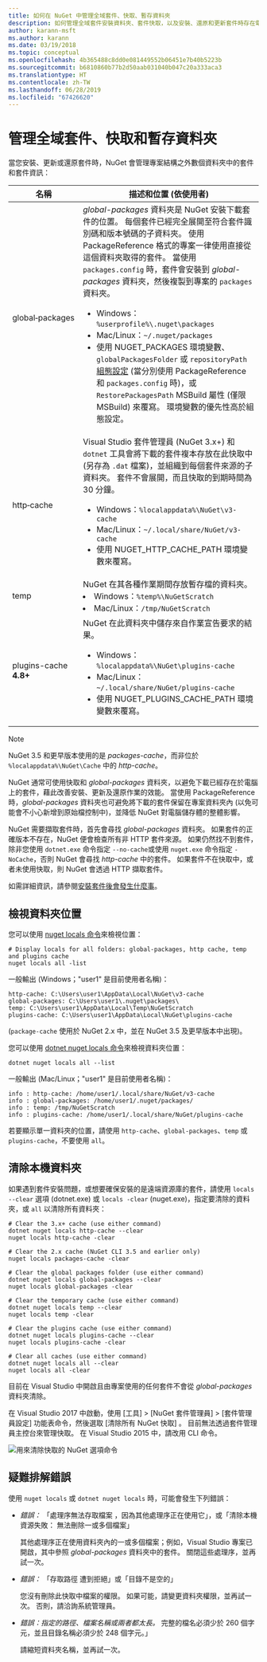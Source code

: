 ```yaml
---
title: 如何在 NuGet 中管理全域套件、快取、暫存資料夾
description: 如何管理全域套件安裝資料夾、套件快取，以及安裝、還原和更新套件時存在電腦上的暫存資料夾。
author: karann-msft
ms.author: karann
ms.date: 03/19/2018
ms.topic: conceptual
ms.openlocfilehash: 4b365488c8dd0e081449552b06451e7b40b5223b
ms.sourcegitcommit: b6810860b77b2d50aab031040b047c20a333aca3
ms.translationtype: HT
ms.contentlocale: zh-TW
ms.lasthandoff: 06/28/2019
ms.locfileid: "67426620"
---
```

# <a name="managing-the-global-packages-cache-and-temp-folders"></a>管理全域套件、快取和暫存資料夾

當您安裝、更新或還原套件時，NuGet 會管理專案結構之外數個資料夾中的套件和套件資訊：

| 名稱 | 描述和位置 (依使用者)|
| --- | --- |
| global&#8209;packages | *global-packages* 資料夾是 NuGet 安裝下載套件的位置。 每個套件已經完全展開至符合套件識別碼和版本號碼的子資料夾。 使用 PackageReference 格式的專案一律使用直接從這個資料夾取得的套件。 當使用 `packages.config` 時，套件會安裝到 *global-packages* 資料夾，然後複製到專案的 `packages` 資料夾。<br/><ul><li>Windows：`%userprofile%\.nuget\packages`</li><li>Mac/Linux：`~/.nuget/packages`</li><li>使用 NUGET_PACKAGES 環境變數、`globalPackagesFolder` 或 `repositoryPath` [組態設定](../reference/nuget-config-file.md#config-section) (當分別使用 PackageReference 和 `packages.config` 時)，或 `RestorePackagesPath` MSBuild 屬性 (僅限 MSBuild) 來覆寫。 環境變數的優先性高於組態設定。</li></ul> |
| http&#8209;cache | Visual Studio 套件管理員 (NuGet 3.x+) 和 `dotnet` 工具會將下載的套件複本存放在此快取中 (另存為 `.dat` 檔案)，並組織到每個套件來源的子資料夾。 套件不會展開，而且快取的到期時間為 30 分鐘。<br/><ul><li>Windows：`%localappdata%\NuGet\v3-cache`</li><li>Mac/Linux：`~/.local/share/NuGet/v3-cache`</li><li>使用 NUGET_HTTP_CACHE_PATH 環境變數來覆寫。</li></ul> |
| temp | NuGet 在其各種作業期間存放暫存檔的資料夾。<br/><li>Windows：`%temp%\NuGetScratch`</li><li>Mac/Linux：`/tmp/NuGetScratch`</li></ul> |
| plugins-cache **4.8+** | NuGet 在此資料夾中儲存來自作業宣告要求的結果。<br/><ul><li>Windows：`%localappdata%\NuGet\plugins-cache`</li><li>Mac/Linux：`~/.local/share/NuGet/plugins-cache`</li><li>使用 NUGET_PLUGINS_CACHE_PATH 環境變數來覆寫。</li></ul> |

> [!Note]
> NuGet 3.5 和更早版本使用的是 *packages-cache*，而非位於 `%localappdata%\NuGet\Cache` 中的 *http-cache*。

NuGet 通常可使用快取和 *global-packages* 資料夾，以避免下載已經存在於電腦上的套件，藉此改善安裝、更新及還原作業的效能。 當使用 PackageReference 時，*global-packages* 資料夾也可避免將下載的套件保留在專案資料夾內 (以免可能會不小心新增到原始檔控制中)，並降低 NuGet 對電腦儲存體的整體影響。

NuGet 需要擷取套件時，首先會尋找 *global-packages* 資料夾。 如果套件的正確版本不存在，NuGet 便會檢查所有非 HTTP 套件來源。 如果仍然找不到套件，除非您使用 `dotnet.exe` 命令指定 `--no-cache`或使用 `nuget.exe` 命令指定 `-NoCache`，否則 NuGet 會尋找 *http-cache* 中的套件。 如果套件不在快取中，或者未使用快取，則 NuGet 會透過 HTTP 擷取套件。

如需詳細資訊，請參閱[安裝套件後會發生什麼事](../concepts/package-installation-process.md)。

## <a name="viewing-folder-locations"></a>檢視資料夾位置

您可以使用 [nuget locals 命令](../tools/cli-ref-locals.md)來檢視位置：

```cli
# Display locals for all folders: global-packages, http cache, temp and plugins cache
nuget locals all -list
```

一般輸出 (Windows；"user1" 是目前使用者名稱)：

```output
http-cache: C:\Users\user1\AppData\Local\NuGet\v3-cache
global-packages: C:\Users\user1\.nuget\packages\
temp: C:\Users\user1\AppData\Local\Temp\NuGetScratch
plugins-cache: C:\Users\user1\AppData\Local\NuGet\plugins-cache
```

(`package-cache` 使用於 NuGet 2.x 中，並在 NuGet 3.5 及更早版本中出現)。

您可以使用 [dotnet nuget locals 命令](/dotnet/core/tools/dotnet-nuget-locals)來檢視資料夾位置：

```cli
dotnet nuget locals all --list
```

一般輸出 (Mac/Linux；"user1" 是目前使用者名稱)：

```output
info : http-cache: /home/user1/.local/share/NuGet/v3-cache
info : global-packages: /home/user1/.nuget/packages/
info : temp: /tmp/NuGetScratch
info : plugins-cache: /home/user1/.local/share/NuGet/plugins-cache
```

若要顯示單一資料夾的位置，請使用 `http-cache`、`global-packages`、`temp` 或 `plugins-cache`，不要使用 `all`。

## <a name="clearing-local-folders"></a>清除本機資料夾

如果遇到套件安裝問題，或想要確保安裝的是遠端資源庫的套件，請使用 `locals --clear` 選項 (dotnet.exe) 或 `locals -clear` (nuget.exe)，指定要清除的資料夾，或 `all` 以清除所有資料夾：

```cli
# Clear the 3.x+ cache (use either command)
dotnet nuget locals http-cache --clear
nuget locals http-cache -clear

# Clear the 2.x cache (NuGet CLI 3.5 and earlier only)
nuget locals packages-cache -clear

# Clear the global packages folder (use either command)
dotnet nuget locals global-packages --clear
nuget locals global-packages -clear

# Clear the temporary cache (use either command)
dotnet nuget locals temp --clear
nuget locals temp -clear

# Clear the plugins cache (use either command)
dotnet nuget locals plugins-cache --clear
nuget locals plugins-cache -clear

# Clear all caches (use either command)
dotnet nuget locals all --clear
nuget locals all -clear
```

目前在 Visual Studio 中開啟且由專案使用的任何套件不會從 *global-packages* 資料夾清除。

在 Visual Studio 2017 中啟動，使用 [工具] > [NuGet 套件管理員] > [套件管理員設定]  功能表命令，然後選取 [清除所有 NuGet 快取]  。 目前無法透過套件管理員主控台來管理快取。 在 Visual Studio 2015 中，請改用 CLI 命令。

![用來清除快取的 NuGet 選項命令](media/options-clear-caches.png)

## <a name="troubleshooting-errors"></a>疑難排解錯誤

使用 `nuget locals` 或 `dotnet nuget locals` 時，可能會發生下列錯誤：

- *錯誤：* 「處理序無法存取檔案 <package>，因為其他處理序正在使用它」，或「清除本機資源失敗：  無法刪除一或多個檔案」

    其他處理序正在使用資料夾內的一或多個檔案；例如，Visual Studio 專案已開啟，其中參照 *global-packages* 資料夾中的套件。 關閉這些處理序，並再試一次。

- *錯誤：* 「存取路徑 <path> 遭到拒絕」或「目錄不是空的」 

    您沒有刪除此快取中檔案的權限。 如果可能，請變更資料夾權限，並再試一次。 否則，請洽詢系統管理員。

- *錯誤：指定的路徑、檔案名稱或兩者都太長。* 完整的檔名必須少於 260 個字元，並且目錄名稱必須少於 248 個字元。」

    請縮短資料夾名稱，並再試一次。
